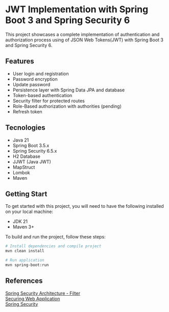 # JWT Implementation with Spring Boot 3 and Spring Security 6
This project showcases a complete implementation of authentication and authorization process using of JSON Web Tokens(JWT) with Spring Boot 3 and Spring Security 6.

## Features
- User login and registration
- Password encryption
- Update password
- Persistence layer with Spring Data JPA and database
- Token-based authentication
- Security filter for protected routes
- Role-Based authorization with authorities (pending)
- Refresh token

## Tecnologies
- Java 21
- Spring Boot 3.5.x
- Spring Security 6.5.x
- H2 Database
- JJWT (Java JWT)
- MapStruct
- Lombok
- Maven

## Getting Start
To get started with this project, you will need to have the following installed on your local machine:

- JDK 21
- Maven 3+

To build and run the project, follow these steps:

```bash
# Install dependencies and compile project
mvn clean install

# Run application
mvn spring-boot:run
```
## References
[Spring Security Architecture - Filter ](https://docs.spring.io/spring-security/reference/servlet/architecture.html#servlet-security-filters)</br>
[Securing Web Application](https://spring.io/guides/gs/securing-web)</br>
[Spring Security](https://docs.spring.io/spring-security/reference/index.html)


